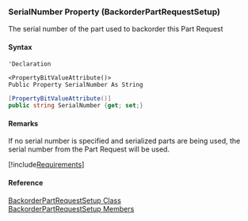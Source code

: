 ﻿### SerialNumber Property (BackorderPartRequestSetup)

The serial number of the part used to backorder this Part Request

#### Syntax

```vbnet
'Declaration

<PropertyBitValueAttribute()>
Public Property SerialNumber As String
```

```csharp
[PropertyBitValueAttribute()]
public string SerialNumber {get; set;}
```

#### Remarks

If no serial number is specified and serialized parts are being used, the serial number from the Part Request will be used.

[!include[Requirements](../partials/requirements.md)]

#### Reference

[BackorderPartRequestSetup Class](FChoice.Toolkits.Clarify~FChoice.Toolkits.Clarify.Logistics.BackorderPartRequestSetup.md)  
[BackorderPartRequestSetup Members](FChoice.Toolkits.Clarify~FChoice.Toolkits.Clarify.Logistics.BackorderPartRequestSetup_members.md)
